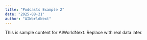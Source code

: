 ```yaml
---
title: "Podcasts Example 2"
date: "2025-08-31"
author: "AIWorldNext"
---
```

This is sample content for AIWorldNext. Replace with real data later.
